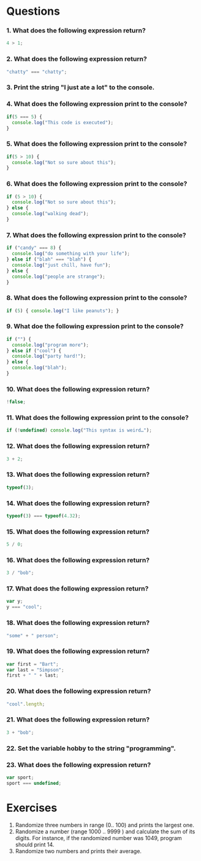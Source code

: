 # Questions
### 1. What does the following expression return?
```js
4 > 1;
```

### 2. What does the following expression return?

```js
"chatty" === "chatty";
```

### 3. Print the string "I just ate a lot" to the console.

### 4.  What does the following expression print to the console?

```js
if(5 === 5) {
  console.log("This code is executed");
}
```

### 5. What does the following expression print to the console?

```js
if(5 > 10) {
  console.log("Not so sure about this");
}
```

### 6. What does the following expression print to the console?

```js
if (5 > 10) {
  console.log("Not so sure about this");
} else {
  console.log("walking dead");
}
```

### 7. What does the following expression print to the console?

```js
if ("candy" === 8) {
  console.log("do something with your life");
} else if ("blah" === "blah") {
  console.log("just chill, have fun");
} else {
  console.log("people are strange");
}
```

### 8. What does the following expression print to the console?

```js
if (5) { console.log("I like peanuts"); }
```

### 9. What doe the following expression print to the console?

```js
if ("") {
  console.log("program more");
} else if ("cool") {
  console.log("party hard!");
} else {
  console.log("blah");
}
```

### 10. What does the following expression return?

```js
!false;
```

### 11. What does the following expression print to the console?

```js
if (!undefined) console.log("This syntax is weird…");
```

### 12. What does the following expression return?

```js
3 + 2;
```

### 13. What does the following expression return?

```js
typeof(3);
```

### 14. What does the following expression return?

```js
typeof(3) === typeof(4.32);
```

### 15. What does the following expression return?

```js
5 / 0;
```

### 16. What does the following expression return?

```js
3 / "bob";
```

### 17. What does the following expression return?

```js
var y;
y === "cool";
```

### 18. What does the following expression return?

```js
"some" + " person";
```

### 19. What does the following expression return?

```js
var first = "Bart";
var last = "Simpson";
first + " " + last;
```

### 20. What does the following expression return?

```js
"cool".length;
```

### 21. What does the following expression return?

```js
3 + "bob";
```

### 22. Set the variable hobby to the string "programming".

### 23. What does the following expression return?

```js
var sport; 
sport === undefined;
```

# Exercises

1. Randomize three numbers in range (0.. 100) and prints the largest one.
2. Randomize a number (range 1000 .. 9999 ) and calculate the sum of its digits. For instance, if the randomized number was 1049, program should print 14.
3. Randomize two numbers and prints their average.